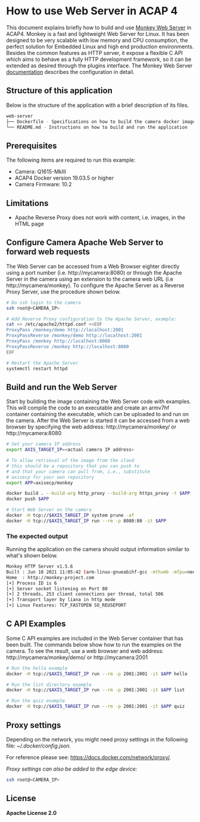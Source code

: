 # How to use Web Server in ACAP 4
This document explains briefly how to build and use [Monkey Web Server](https://github.com/monkey/monkey) in ACAP4. Monkey is a fast and lightweight Web Server for Linux. It has been designed to be very scalable with low memory and CPU consumption, the perfect solution for Embedded Linux and high end production environments. Besides the common features as HTTP server, it expose a flexible C API which aims to behave as a fully HTTP development framework, so it can be extended as desired through the plugins interface. The Monkey Web Server [documentation](http://monkey-project.com/documentation/1.5) describes the configuration in detail.

## Structure of this application
Below is the structure of the application with a brief description of its files.
```sh
web-server
├── Dockerfile - Specifications on how to build the camera docker image
└── README.md - Instructions on how to build and run the application
```

## Prerequisites
The following items are required to run this example:
* Camera: Q1615-MkIII
* ACAP4 Docker version 19.03.5 or higher
* Camera Firmware: 10.2

## Limitations
* Apache Reverse Proxy does not work with content, i.e. images, in the HTML page

## Configure Camera Apache Web Server to forward web requests
The Web Server can be accessed from a Web Browser eighter directly using a port number (i.e. http://mycamera:8080) or through the Apache Server in the camera using an extension to the camera web URL (i.e http://mycamera/monkey). To configure the Apache Server as a Reverse Proxy Server, use the procedure shown below.
```sh
# Do ssh login to the camera
ssh root@<CAMERA_IP>

# Add Reverse Proxy configuration to the Apache Server, example:
cat >> /etc/apache2/httpd.conf <<EOF
ProxyPass /monkey/demo http://localhost:2001
ProxyPassReverse /monkey/demo http://localhost:2001
ProxyPass /monkey http://localhost:8080
ProxyPassReverse /monkey http://localhost:8080
EOF

# Restart the Apache Server
systemctl restart httpd
```

## Build and run the Web Server
Start by building the image containing the Web Server code with examples. This will compile the code to an executable and create an armv7hf container containing the executable, which can be uploaded to and run on the camera. After the Web Server is started it can be accessed from a web browser by specifying the web address: http://mycamera/monkey/ or http://mycamera:8080
```sh
# Set your camera IP address
export AXIS_TARGET_IP=<actual camera IP address>

# To allow retrieval of the image from the cloud
# this should be a repository that you can push to
# and that your camera can pull from, i.e., substitute
# axisecp for your own repository
export APP=axisecp/monkey

docker build . --build-arg http_proxy --build-arg https_proxy -t $APP
docker push $APP

# Start Web Server on the camera
docker -H tcp://$AXIS_TARGET_IP system prune -af
docker -H tcp://$AXIS_TARGET_IP run --rm -p 8080:80 -it $APP
```

### The expected output
Running the application on the camera should output information similar to what's shown below.
```sh
Monkey HTTP Server v1.5.6
Built : Jun 18 2021 11:05:42 (arm-linux-gnueabihf-gcc -mthumb -mfpu=neon -mfloat-abi=hard -mcpu=cortex-a9 9.3.0)
Home  : http://monkey-project.com
[+] Process ID is 6
[+] Server socket listening on Port 80
[+] 2 threads, 253 client connections per thread, total 506
[+] Transport layer by liana in http mode
[+] Linux Features: TCP_FASTOPEN SO_REUSEPORT
```

## C API Examples
Some C API examples are included in the Web Server container that has been built. The commands below show how to run the examples on the camera. To see the result, use a web browser and web address: http://mycamera/monkey/demo/ or http://mycamera:2001
```sh
# Run the hello example
docker -H tcp://$AXIS_TARGET_IP run --rm -p 2001:2001 -it $APP hello

# Run the list directory example
docker -H tcp://$AXIS_TARGET_IP run --rm -p 2001:2001 -it $APP list

# Run the quiz example
docker -H tcp://$AXIS_TARGET_IP run --rm -p 2001:2001 -it $APP quiz
```

## Proxy settings
Depending on the network, you might need proxy settings in the following file: *~/.docker/config.json.*

For reference please see: https://docs.docker.com/network/proxy/.

*Proxy settings can also be added to the edge device:*
```sh
ssh root@<CAMERA_IP>
```

## License
**Apache License 2.0**
